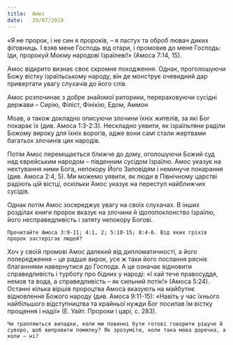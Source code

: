 ```yaml
---
title:  Амос
date:   29/07/2019
---
```


«Я не пророк, і не син я пророків, – я пастух та оброб­ лювач диких фіґовниць. І взяв мене Господь від отари, і промовив до мене Господь: Іди, пророкуй Моєму народові Ізраїлеві!» (Амоса 7:14, 15).

Амос відкрито визнає своє скромне походження. Однак, проголошуючи Божу вістку ізраїльському народу, він де­ монструє очевидний дар привертати увагу слухачів до його слів.

Амос розпочинає з добре знайомої риторики, перераховуючи сусідні держави – Сирію, Філіст, Фінікію, Едом, Аммон

Моав, а також докладно описуючи злочини їхніх жителів, за які Бог покарає їх (див. Амоса 1:3-2:3). Нескладно уявити, як ізраїльтяни раділи Божому вироку для їхніх ворогів, адже вони самі стали жертвами багатьох злочинів цих народів.

Потім Амос переміщається ближче до дому, оголошуючи Божий суд над єврейським народом – південним сусідом Ізраїлю. Амос указує на нехтування ними Бога, непокору Його Заповідям і неминуче покарання (див. Амоса 2:4, 5). Ми можемо уявити, як люди в Північному царстві радіють цій вістці, оскільки Амос указує на переступ найближчих сусідів.

Однак потім Амос зосереджує увагу на своїх слухачах. В інших розділах книги пророк вказує на злочини й ідолопоклонство Ізраїлю, його несправедливість і затяту непокору Богові.

`Прочитайте Амоса 3:9-11; 4:1, 2; 5:10-15; 8:4-6. Від яких гріхів пророк застерігає людей?`

Хоч у своїй промові Амос далекий від дипломатичності, а його попередження – це радше вирок, усе ж таки його послання рясніє благаннями навернутися до Господа. А це означає відновити справедливість і турботу про бідних у народі: «І хай тече правосуддя, немов та вода, а справедливість – як сильний потік!» (Амоса 5:24). Останні кілька віршів пророцтва Амоса вказують на майбутнє відновлення Божого народу (див. Амоса 9:11-15): «Навіть у час їхнього найбільшого відступництва та крайньої нужди Бог посилав їм вістку прощення і надії» (Е. Уайт. Пророки і царі, с. 283).

`Чи трапляються випадки, коли ми повинні бути готові говорити рішуче й суворо, щоб виправити помилку? Як зрозуміти, коли така мова доречна, а коли – ні?`
